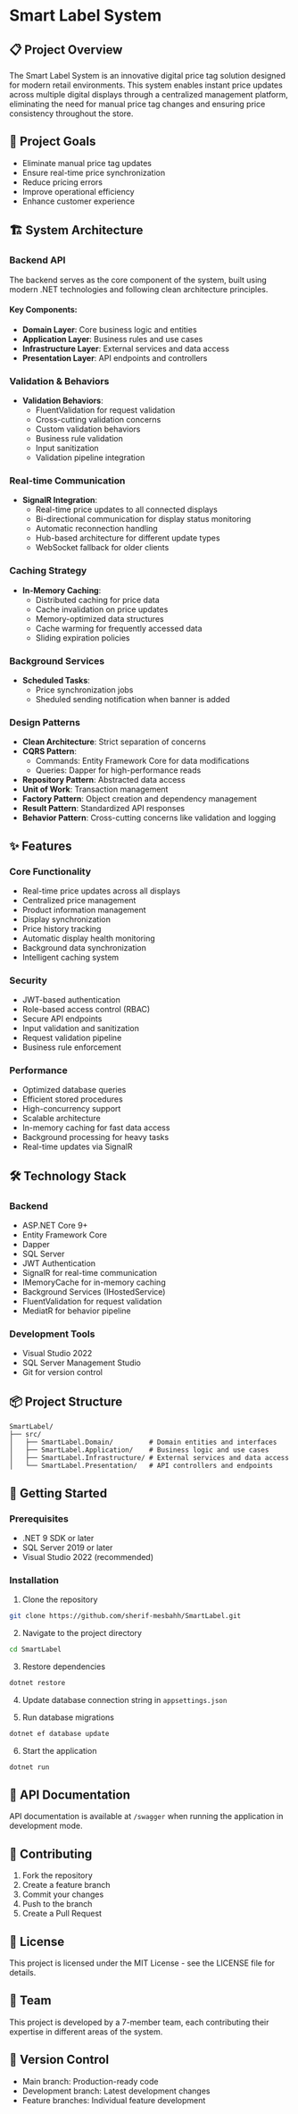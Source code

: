 # Smart Label System

## 📋 Project Overview
The Smart Label System is an innovative digital price tag solution designed for modern retail environments. This system enables instant price updates across multiple digital displays through a centralized management platform, eliminating the need for manual price tag changes and ensuring price consistency throughout the store.

## 🎯 Project Goals
- Eliminate manual price tag updates
- Ensure real-time price synchronization
- Reduce pricing errors
- Improve operational efficiency
- Enhance customer experience

## 🏗️ System Architecture

### Backend API
The backend serves as the core component of the system, built using modern .NET technologies and following clean architecture principles.

#### Key Components:
- **Domain Layer**: Core business logic and entities
- **Application Layer**: Business rules and use cases
- **Infrastructure Layer**: External services and data access
- **Presentation Layer**: API endpoints and controllers

### Validation & Behaviors
- **Validation Behaviors**:
  - FluentValidation for request validation
  - Cross-cutting validation concerns
  - Custom validation behaviors
  - Business rule validation
  - Input sanitization
  - Validation pipeline integration

### Real-time Communication
- **SignalR Integration**:
  - Real-time price updates to all connected displays
  - Bi-directional communication for display status monitoring
  - Automatic reconnection handling
  - Hub-based architecture for different update types
  - WebSocket fallback for older clients

### Caching Strategy
- **In-Memory Caching**:
  - Distributed caching for price data
  - Cache invalidation on price updates
  - Memory-optimized data structures
  - Cache warming for frequently accessed data
  - Sliding expiration policies

### Background Services
- **Scheduled Tasks**:
  - Price synchronization jobs
  - Sheduled sending notification when banner is added

### Design Patterns
- **Clean Architecture**: Strict separation of concerns
- **CQRS Pattern**: 
  - Commands: Entity Framework Core for data modifications
  - Queries: Dapper for high-performance reads
- **Repository Pattern**: Abstracted data access
- **Unit of Work**: Transaction management
- **Factory Pattern**: Object creation and dependency management
- **Result Pattern**: Standardized API responses
- **Behavior Pattern**: Cross-cutting concerns like validation and logging

## ✨ Features

### Core Functionality
- Real-time price updates across all displays
- Centralized price management
- Product information management
- Display synchronization
- Price history tracking
- Automatic display health monitoring
- Background data synchronization
- Intelligent caching system

### Security
- JWT-based authentication
- Role-based access control (RBAC)
- Secure API endpoints
- Input validation and sanitization
- Request validation pipeline
- Business rule enforcement

### Performance
- Optimized database queries
- Efficient stored procedures
- High-concurrency support
- Scalable architecture
- In-memory caching for fast data access
- Background processing for heavy tasks
- Real-time updates via SignalR

## 🛠️ Technology Stack

### Backend
- ASP.NET Core 9+
- Entity Framework Core
- Dapper
- SQL Server
- JWT Authentication
- SignalR for real-time communication
- IMemoryCache for in-memory caching
- Background Services (IHostedService)
- FluentValidation for request validation
- MediatR for behavior pipeline

### Development Tools
- Visual Studio 2022
- SQL Server Management Studio
- Git for version control

## 📦 Project Structure
```
SmartLabel/
├── src/
│   ├── SmartLabel.Domain/         # Domain entities and interfaces
│   ├── SmartLabel.Application/    # Business logic and use cases
│   ├── SmartLabel.Infrastructure/ # External services and data access
│   └── SmartLabel.Presentation/   # API controllers and endpoints
```

## 🚀 Getting Started

### Prerequisites
- .NET 9 SDK or later
- SQL Server 2019 or later
- Visual Studio 2022 (recommended)

### Installation
1. Clone the repository
```bash
git clone https://github.com/sherif-mesbahh/SmartLabel.git
```

2. Navigate to the project directory
```bash
cd SmartLabel
```

3. Restore dependencies
```bash
dotnet restore
```

4. Update database connection string in `appsettings.json`

5. Run database migrations
```bash
dotnet ef database update
```

6. Start the application
```bash
dotnet run
```

## 📝 API Documentation
API documentation is available at `/swagger` when running the application in development mode.

## 🤝 Contributing
1. Fork the repository
2. Create a feature branch
3. Commit your changes
4. Push to the branch
5. Create a Pull Request

## 📄 License
This project is licensed under the MIT License - see the LICENSE file for details.

## 👥 Team
This project is developed by a 7-member team, each contributing their expertise in different areas of the system.

## 🔄 Version Control
- Main branch: Production-ready code
- Development branch: Latest development changes
- Feature branches: Individual feature development
